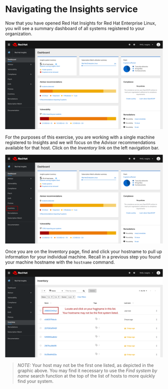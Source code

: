 # Navigating the Insights service

Now that you have opened Red Hat Insights for Red Hat Enterprise Linux, you 
will see a summary dashboard of all systems registered to your organization.

![Insights Homepage](./assets/insights-homepage-v2.png)

For the purposes of this exercise, you are working with a single machine
registered to Insights and we will focus on the Advisor recommendations 
available for that host.  Click on the _Inventory_ link on the left 
navigation bar.

![Navigate to Inventory](./assets/insights-homepage-inventory-highlight-v2.png)

Once you are on the Inventory page, find and click your hostname to pull up
information for your individual machine.  Recall in a previous step you
found your machine hostname with the `hostname` command.

![View your machine](./assets/inventory-homepage-v2.png)

>_NOTE:_ Your host may not be the first one listed, as depicted in the graphic above.  You may find it necessary to use the _Find system by name_ search function at the top of the list of hosts to more quickly find your system.


